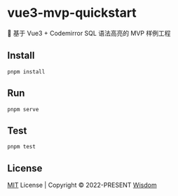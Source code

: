 # vue3-mvp-quickstart

 🌈 基于 Vue3 + Codemirror SQL 语法高亮的 MVP 样例工程


## Install

```
pnpm install
```


## Run

```
pnpm serve
```

## Test

```
pnpm test
```

## License

[MIT](./LICENSE) License | Copyright © 2022-PRESENT [Wisdom](https://github.com/pdsuwwz)

